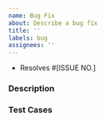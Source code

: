 ```yaml
---
name: Bug Fix
about: Describe a bug fix
title: ''
labels: bug
assignees: ''
---
```


<!-- Remember to link the Pull Request to an issue if applicable with <KEYWORD> <ISSUE NO.>. -->
<!-- If this PR has no issue, delete the bullet below and add this PR to the Software project. -->
- Resolves #[ISSUE NO.]

### Description

<!-- Describe how the bug was resolved. Is the expected behavior observed? -->

### Test Cases

<!-- List any tests that were conducted that may prevent the bug from arising in the future. -->
